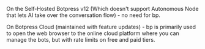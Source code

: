 On the Self-Hosted Botpress v12 (Which doesn't support Autonomous Node that lets AI take over the conversation flow) - no need for bp.

On Botpress Cloud (maintained with feature updates) - bp is primarily used to open the web browser to the online cloud platform where you can manage the bots, but with rate limits on free and paid tiers.